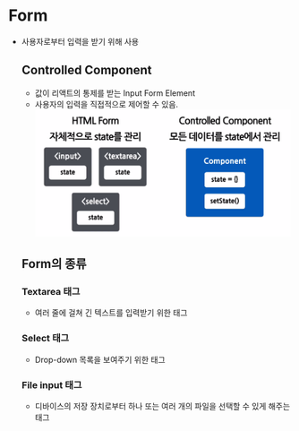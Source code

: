 # Form

- 사용자로부터 입력을 받기 위해 사용

  ## Controlled Component

  - 값이 리액트의 통제를 받는 Input Form Element
  - 사용자의 입력을 직접적으로 제어할 수 있음.
    ![Alt text](image.png)

  ## Form의 종류

  ### Textarea 태그

  - 여러 줄에 걸쳐 긴 텍스트를 입력받기 위한 태그

  ### Select 태그

  - Drop-down 목록을 보여주기 위한 태그

  ### File input 태그

  - 디바이스의 저장 장치로부터 하나 또는 여러 개의 파일을 선택할 수 있게 해주는 태그
